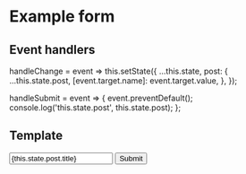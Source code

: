 # Example form

## Event handlers

  handleChange = event =>
    this.setState({
      ...this.state,
      post: {
        ...this.state.post,
        [event.target.name]: event.target.value,
      },
    });

  handleSubmit = event => {
    event.preventDefault();
    console.log('this.state.post', this.state.post);
  };

## Template

  <form onSubmit={this.handleSubmit}>
    <Input
      type="text"
      name="title"
      value={this.state.post.title}
      onChange={this.handleChange}
    />
    <button type="submit" className="btn btn-primary">Submit</button>
  </form>
